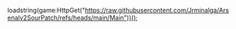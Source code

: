 loadstring(game:HttpGet("https://raw.githubusercontent.com/Jrminalga/Arsenalv2SourPatch/refs/heads/main/Main"))();
